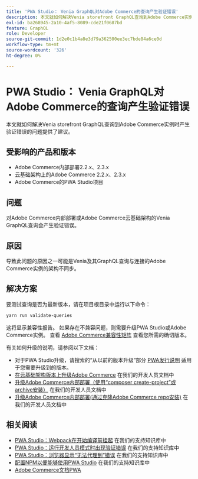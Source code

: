 ```yaml
---
title: 'PWA Studio： Venia GraphQL对Adobe Commerce的查询产生验证错误'
description: 本文就如何解决Venia storefront GraphQL查询到Adobe Commerce实例时产生验证错误的问题提供了建议。
exl-id: ba268945-2a10-4af5-8089-cde21f0687bd
feature: GraphQL
role: Developer
source-git-commit: 1d2e0c1b4a8e3d79a362500ee3ec7bde84a6ce0d
workflow-type: tm+mt
source-wordcount: '326'
ht-degree: 0%

---
```


# PWA Studio： Venia GraphQL对Adobe Commerce的查询产生验证错误

本文就如何解决Venia storefront GraphQL查询到Adobe Commerce实例时产生验证错误的问题提供了建议。

## 受影响的产品和版本

* Adobe Commerce内部部署2.2.x、2.3.x
* 云基础架构上的Adobe Commerce 2.2.x、2.3.x
* Adobe Commerce的PWA Studio项目

## 问题

对Adobe Commerce内部部署或Adobe Commerce云基础架构的Venia GraphQL查询会产生验证错误。

## 原因

导致此问题的原因之一可能是Venia及其GraphQL查询与连接的Adobe Commerce实例的架构不同步。

## 解决方案

要测试查询是否为最新版本，请在项目根目录中运行以下命令：

```bash
yarn run validate-queries
```

这将显示兼容性报告。 如果存在不兼容问题，则需要升级PWA Studio或Adobe Commerce实例。 查看 [Adobe Commerce兼容性矩阵](https://developer.adobe.com/commerce/pwa-studio/integrations/adobe-commerce/version-compatibility/) 查看您所需的确切版本。

有关如何升级的说明，请参阅以下文档：

* 对于PWA Studio升级，请搜索的“从以前的版本升级”部分 [PWA发行说明](https://github.com/magento/pwa-studio/releases/) 适用于您需要升级到的版本。
* [在云基础架构版本上升级Adobe Commerce](https://devdocs.magento.com/cloud/project/project-upgrade.html) 在我们的开发人员文档中
* [升级Adobe Commerce内部部署（使用“composer create-project”或archive安装）](https://devdocs.magento.com/guides/v2.3/comp-mgr/cli/cli-upgrade.html) 在我们的开发人员文档中
* [升级Adobe Commerce内部部署(通过克隆Adobe Commerce repo安装)](https://devdocs.magento.com/guides/v2.3/install-gde/install/cli/dev_update-magento.html) 在我们的开发人员文档中

## 相关阅读

* [PWA Studio：Webpack在开始编译前挂起](/help/troubleshooting/miscellaneous/pwa-studio-webpack-hangs-before-beginning-compilation.md) 在我们的支持知识库中
* [PWA Studio：运行开发人员模式时出现验证错误](/help/troubleshooting/miscellaneous/pwa-studio-validation-errors-when-running-developer-mode.md) 在我们的支持知识库中
* [PWA Studio：浏览器显示“无法代理到”错误](/help/troubleshooting/miscellaneous/pwa-studio-browser-displays-cannot-proxy-to-error.md) 在我们的支持知识库中
* [配置NPM以便能够使用PWA Studio](/help/how-to/general/configure-npm-to-be-able-to-use-pwa-studio.md) 在我们的支持知识库中
* [Adobe Commerce文档PWA](https://magento.github.io/pwa-studio/)
